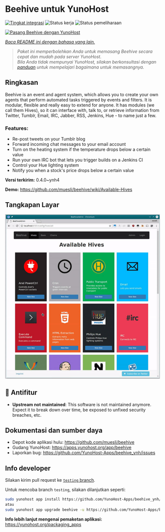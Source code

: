 <!--
N.B.: README ini dibuat secara otomatis oleh <https://github.com/YunoHost/apps/tree/master/tools/readme_generator>
Ini TIDAK boleh diedit dengan tangan.
-->

# Beehive untuk YunoHost

[![Tingkat integrasi](https://dash.yunohost.org/integration/beehive.svg)](https://ci-apps.yunohost.org/ci/apps/beehive/) ![Status kerja](https://ci-apps.yunohost.org/ci/badges/beehive.status.svg) ![Status pemeliharaan](https://ci-apps.yunohost.org/ci/badges/beehive.maintain.svg)

[![Pasang Beehive dengan YunoHost](https://install-app.yunohost.org/install-with-yunohost.svg)](https://install-app.yunohost.org/?app=beehive)

*[Baca README ini dengan bahasa yang lain.](./ALL_README.md)*

> *Paket ini memperbolehkan Anda untuk memasang Beehive secara cepat dan mudah pada server YunoHost.*  
> *Bila Anda tidak mempunyai YunoHost, silakan berkonsultasi dengan [panduan](https://yunohost.org/install) untuk mempelajari bagaimana untuk memasangnya.*

## Ringkasan

Beehive is an event and agent system, which allows you to create your own agents that perform automated tasks triggered by events and filters. It is modular, flexible and really easy to extend for anyone. It has modules (we call them Hives), so it can interface with, talk to, or retrieve information from Twitter, Tumblr, Email, IRC, Jabber, RSS, Jenkins, Hue - to name just a few. 

### Features:

- Re-post tweets on your Tumblr blog
- Forward incoming chat messages to your email account
- Turn on the heating system if the temperature drops below a certain value
- Run your own IRC bot that lets you trigger builds on a Jenkins CI
- Control your Hue lighting system
- Notify you when a stock's price drops below a certain value


**Versi terkirim:** 0.4.0~ynh4

**Demo:** <https://github.com/muesli/beehive/wiki/Available-Hives>

## Tangkapan Layar

![Tangkapan Layar pada Beehive](./doc/screenshots/screenshot1.jpg)

## :red_circle: Antifitur

- **Upstream not maintained**: This software is not maintained anymore. Expect it to break down over time, be exposed to unfixed security breaches, etc.

## Dokumentasi dan sumber daya

- Depot kode aplikasi hulu: <https://github.com/muesli/beehive>
- Gudang YunoHost: <https://apps.yunohost.org/app/beehive>
- Laporkan bug: <https://github.com/YunoHost-Apps/beehive_ynh/issues>

## Info developer

Silakan kirim pull request ke [`testing` branch](https://github.com/YunoHost-Apps/beehive_ynh/tree/testing).

Untuk mencoba branch `testing`, silakan dilanjutkan seperti:

```bash
sudo yunohost app install https://github.com/YunoHost-Apps/beehive_ynh/tree/testing --debug
atau
sudo yunohost app upgrade beehive -u https://github.com/YunoHost-Apps/beehive_ynh/tree/testing --debug
```

**Info lebih lanjut mengenai pemaketan aplikasi:** <https://yunohost.org/packaging_apps>
